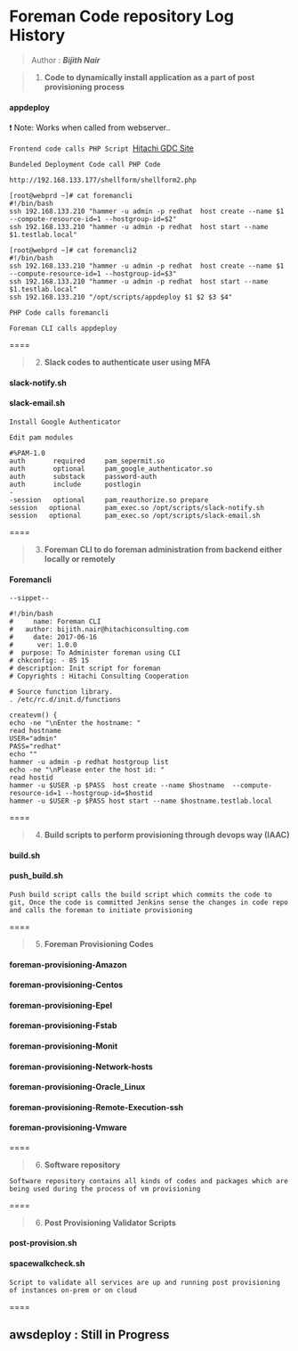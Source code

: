 # Foreman Code repository Log History

> Author : ***Bijith Nair***

> 1) **Code to dynamically install application as a part of post provisioning process**


#### appdeploy

:heavy_exclamation_mark: Note: Works when called from webserver..

`Frontend code calls PHP Script `[Hitachi GDC Site](http://192.168.133.177/page2/search_engine/index3.php#)

`Bundeled Deployment Code call PHP Code`

```
http://192.168.133.177/shellform/shellform2.php

[root@webprd ~]# cat foremancli
#!/bin/bash
ssh 192.168.133.210 "hammer -u admin -p redhat  host create --name $1  --compute-resource-id=1 --hostgroup-id=$2"
ssh 192.168.133.210 "hammer -u admin -p redhat  host start --name $1.testlab.local"

[root@webprd ~]# cat foremancli2
#!/bin/bash
ssh 192.168.133.210 "hammer -u admin -p redhat  host create --name $1  --compute-resource-id=1 --hostgroup-id=$3"
ssh 192.168.133.210 "hammer -u admin -p redhat  host start --name $1.testlab.local"
ssh 192.168.133.210 "/opt/scripts/appdeploy $1 $2 $3 $4"

```
`PHP Code calls foremancli`

`Foreman CLI calls appdeploy`

====

> 2) **Slack codes to authenticate user using MFA**

#### slack-notify.sh

#### slack-email.sh

`Install Google Authenticator`

`Edit pam modules`
```
#%PAM-1.0
auth       required     pam_sepermit.so
auth       optional     pam_google_authenticator.so
auth       substack     password-auth
auth       include      postlogin
-
-session   optional     pam_reauthorize.so prepare
session   optional      pam_exec.so /opt/scripts/slack-notify.sh
session   optional      pam_exec.so /opt/scripts/slack-email.sh

```
====

> 3) **Foreman CLI to do foreman administration from backend either locally or remotely**

#### Foremancli

```
--sippet--

#!/bin/bash
#     name: Foreman CLI
#   author: bijith.nair@hitachiconsulting.com
#     date: 2017-06-16
#      ver: 1.0.0
#  purpose: To Administer foreman using CLI
# chkconfig: - 85 15
# description: Init script for foreman
# Copyrights : Hitachi Consulting Cooperation

# Source function library.
. /etc/rc.d/init.d/functions

createvm() {
echo -ne "\nEnter the hostname: "
read hostname
USER="admin"
PASS="redhat"
echo ""
hammer -u admin -p redhat hostgroup list
echo -ne "\nPlease enter the host id: "
read hostid
hammer -u $USER -p $PASS  host create --name $hostname  --compute-resource-id=1 --hostgroup-id=$hostid
hammer -u $USER -p $PASS host start --name $hostname.testlab.local

```
====

> 4) **Build scripts to perform provisioning through devops way (IAAC)**

#### build.sh

#### push_build.sh

`Push build script calls the build script which commits the code to git, Once the code is committed Jenkins sense the changes in code repo and calls the foreman to initiate provisioning`

====

> 5) **Foreman Provisioning Codes**

#### foreman-provisioning-Amazon
#### foreman-provisioning-Centos
#### foreman-provisioning-Epel
#### foreman-provisioning-Fstab
#### foreman-provisioning-Monit
#### foreman-provisioning-Network-hosts
#### foreman-provisioning-Oracle_Linux
#### foreman-provisioning-Remote-Execution-ssh
#### foreman-provisioning-Vmware

====

> 6) **Software repository**

`Software repository contains all kinds of codes and packages which are being used during the process of vm provisioning`

====

> 6) **Post Provisioning Validator Scripts**

#### post-provision.sh
#### spacewalkcheck.sh

`Script to validate all services are up and running post provisioning of instances on-prem or on cloud`

====

## awsdeploy : Still in Progress
